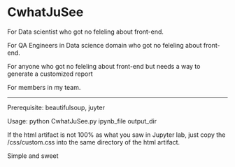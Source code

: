 # CwhatJuSee
For Data scientist who got no feleling about front-end.

For QA Engineers in Data science domain who got no feleling about front-end.

For anyone who got no feleling about front-end but needs a way to generate a customized report

For members in my team.

----------
Prerequisite: beautifulsoup, juyter 

Usage: python CwhatJuSee.py ipynb_file output_dir 

If the html artifact is not 100% as what you saw in Jupyter lab, 
just copy the /css/custom.css into the same directory of the html artifact.

Simple and sweet


